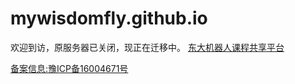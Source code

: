 # mywisdomfly.github.io
欢迎到访，原服务器已关闭，现正在迁移中。
[东大机器人课程共享平台](https://mywisdomfly.github.io/NEU-RSE-Courses/)



[备案信息:豫ICP备16004671号](http://www.beian.miit.gov.cn/)
